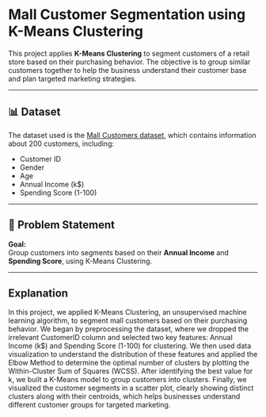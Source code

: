 # Mall Customer Segmentation using K-Means Clustering

This project applies **K-Means Clustering** to segment customers of a retail store based on their purchasing behavior. The objective is to group similar customers together to help the business understand their customer base and plan targeted marketing strategies.

---

## 📊 Dataset

The dataset used is the [Mall Customers dataset](https://www.kaggle.com/vjchoudhary7/customer-segmentation-tutorial), which contains information about 200 customers, including:

- Customer ID
- Gender
- Age
- Annual Income (k$)
- Spending Score (1-100)

---

## 🧠 Problem Statement

**Goal:**  
Group customers into segments based on their **Annual Income** and **Spending Score**, using K-Means Clustering.

---
## Explanation

In this project, we applied K-Means Clustering, an unsupervised machine learning algorithm, to segment mall customers based on their purchasing behavior. We began by preprocessing the dataset, where we dropped the irrelevant CustomerID column and selected two key features: Annual Income (k$) and Spending Score (1-100) for clustering. We then used data visualization to understand the distribution of these features and applied the Elbow Method to determine the optimal number of clusters by plotting the Within-Cluster Sum of Squares (WCSS). After identifying the best value for k, we built a K-Means model to group customers into clusters. Finally, we visualized the customer segments in a scatter plot, clearly showing distinct clusters along with their centroids, which helps businesses understand different customer groups for targeted marketing.
